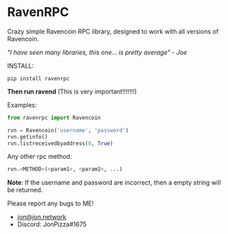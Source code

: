 # RavenRPC

Crazy simple Ravencoin RPC library, designed to work with all versions of Ravencoin.

*"I have seen many libraries, this one... is pretty average" - Joe*

INSTALL:

```
pip install ravenrpc
```

**Then run ravend** (This is very important!!!!!!!)

Examples:

```python
from ravenrpc import Ravencoin

rvn = Ravencoin('username', 'password')
rvn.getinfo()
rvn.listreceivedbyaddress(0, True)
```

Any other rpc method:

```python
rvn.<METHOD>(<param1>, <param2>, ...)
```

**Note**: If the username and password are incorrect, then a empty string will be returned. 

Please report any bugs to ME! 
 - jon@jon.network
 - Discord: JonPizza#1675
